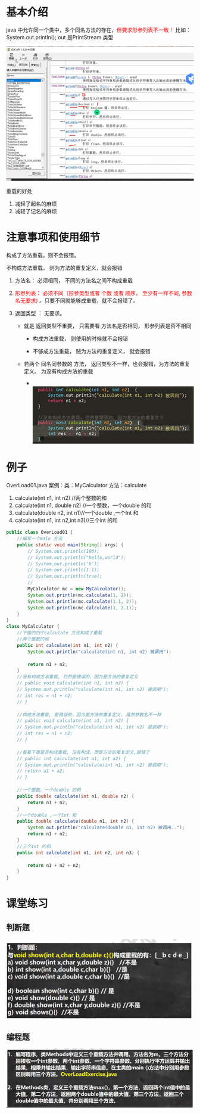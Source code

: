 # 基本介绍

java 中允许同一个类中，多个同名方法的存在，<font color=red>但要求形参列表不一致！</font>
比如：System.out.println(); out 是PrintStream 类型

![](..\Image\0227_01_方法的重载_Println的重载.png)

重载的好处

1) 减轻了起名的麻烦
2) 减轻了记名的麻烦

# 注意事项和使用细节

构成了方法重载，则不会报错。 

不构成方法重载， 则为方法的重复定义，就会报错 

1. 方法名： 必须相同， 不同的方法名之间不构成重载

2. <font color=red>形参列表： 必须不同（形参类型或者 个数 或者 顺序， 至少有一样不同,  参数名无要求) </font>。只要不同就能够成重载，就不会报错了。

3. 返回类型 ： 无要求。 
   
   - 就是 返回类型不重要， 只需要看 方法名是否相同， 形参列表是否不相同 
     
     - 构成方法重载， 则使用的时候就不会报错
     
     - 不够成方法重载， 贼为方法的重复定义， 就会报错 
   
   - 若两个 同名同参数的 方法， 返回类型不一样，也会报错，为方法的重复定义。 为没有构成方法的重载
     
     -     ![](..\Image\0227_03_方法的重载_使用事项和细节_返回类型相同.png)

# 例子

OverLoad01.java
案例：类：MyCalculator 方法：calculate

1) calculate(int n1, int n2) //两个整数的和
2) calculate(int n1, double n2) //一个整数，一个double 的和
3) calculate(double n2, int n1)//一个double ,一个Int 和
4) calculate(int n1, int n2,int n3)//三个int 的和

```java
public class OverLoad01 {
    //编写一个main 方法
    public static void main(String[] args) {
        // System.out.println(100);
        // System.out.println("hello,world");
        // System.out.println('h');
        // System.out.println(1.1);
        // System.out.println(true);
        //
        MyCalculator mc = new MyCalculator();
        System.out.println(mc.calculate(1, 2));
        System.out.println(mc.calculate(1.1, 2));
        System.out.println(mc.calculate(1, 2.1));
    }
}
class MyCalculator {
    //下面的四个calculate 方法构成了重载
    //两个整数的和
    public int calculate(int n1, int n2) {
        System.out.println("calculate(int n1, int n2) 被调用");

        return n1 + n2;
    }
    //没有构成方法重载, 仍然是错误的，因为是方法的重复定义
    // public void calculate(int n1, int n2) {
    // System.out.println("calculate(int n1, int n2) 被调用");
    // int res = n1 + n2;
    // }

    //构成方法重载, 是错误的，因为是方法的重复定义. 虽然参数名不一样 
    // public void calculate(int a1, int n2) {
    // System.out.println("calculate(int n1, int n2) 被调用");
    // int res = n1 + n2;
    // }

    //看看下面是否构成重载, 没有构成，而是方法的重复定义,就错了
    // public int calculate(int a1, int a2) {
    // System.out.println("calculate(int n1, int n2) 被调用");
    // return a1 + a2;
    // }

    //一个整数，一个double 的和
    public double calculate(int n1, double n2) {
        return n1 + n2;
    }
    //一个double ,一个Int 和
    public double calculate(double n1, int n2) {
        System.out.println("calculate(double n1, int n2) 被调用..");
        return n1 + n2;
    }
    //三个int 的和
    public int calculate(int n1, int n2, int n3) {

        return n1 + n2 + n2;
    }
}
```

# 课堂练习

## 判断题

![](..\Image\0227_02_方法的重载_练习题1.png)

## 编程题

![](..\Image\0227_04_方法的重载_练习题2.png)

```java

```
